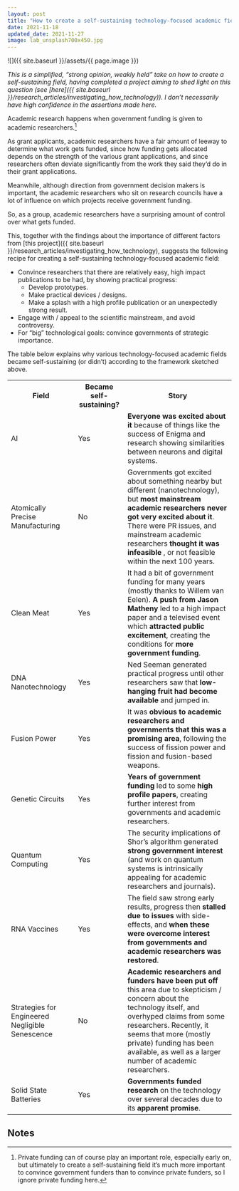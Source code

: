 ```yaml
---
layout: post
title: "How to create a self-sustaining technology-focused academic field: wild speculation"
date: 2021-11-18
updated_date: 2021-11-27
image: lab_unsplash700x450.jpg
---
```


![]({{ site.baseurl }}/assets/{{ page.image }})

_This is a simplified, “strong opinion, weakly held” take on how to create a self-sustaining field, having completed a project aiming to shed light on this question (see [here]({{ site.baseurl }}/research_articles/investigating_how_technology)). I don’t necessarily have high confidence in the assertions made here._

Academic research happens when government funding is given to academic researchers.[^1]

As grant applicants, academic researchers have a fair amount of leeway to determine what work gets funded, since how funding gets allocated depends on the strength of the various grant applications, and since researchers often deviate significantly from the work they said they’d do in their grant applications.

Meanwhile, although direction from government decision makers is important, the academic researchers who sit on research councils have a lot of influence on which projects receive government funding. 

So, as a group, academic researchers have a surprising amount of control over what gets funded.

This, together with the findings about the importance of different factors from [this project]({{ site.baseurl }}/research_articles/investigating_how_technology), suggests the following recipe for creating a self-sustaining technology-focused academic field:

* Convince researchers that there are relatively easy, high impact publications to be had, by showing practical progress:
  * Develop prototypes.
  * Make practical devices / designs.
  * Make a splash with a high profile publication or an unexpectedly strong result.
* Engage with / appeal to the scientific mainstream, and avoid controversy.
* For “big” technological goals: convince governments of strategic importance.

The table below explains why various technology-focused academic fields became self-sustaining (or didn’t) according to the framework sketched above.


<table>
  <tr>
   <th>Field
   </th>
   <th>Became self-sustaining?
   </th>
   <th>Story
   </th>
  </tr>
  <tr>
   <td>AI
   </td>
   <td>Yes
   </td>
   <td><strong>Everyone was excited about it</strong> because of things like the success of Enigma and research showing similarities between neurons and digital systems.
   </td>
  </tr>
  <tr>
   <td>Atomically Precise Manufacturing
   </td>
   <td>No
   </td>
   <td>Governments got excited about something nearby but different (nanotechnology), but <strong>most mainstream academic researchers never got very excited about it</strong>. There were PR issues, and mainstream academic researchers <strong>thought it was infeasible </strong>, or not feasible within the next 100 years.
   </td>
  </tr>
  <tr>
   <td>Clean Meat
   </td>
   <td>Yes
   </td>
   <td>It had a bit of government funding for many years (mostly thanks to Willem van Eelen).<strong> A push from Jason Matheny </strong>led to a high impact paper and a televised event which <strong>attracted public excitement</strong>, creating the conditions for <strong>more government funding</strong>.
   </td>
  </tr>
  <tr>
   <td>DNA Nanotechnology
   </td>
   <td>Yes
   </td>
   <td>Ned Seeman generated practical progress until other researchers saw that <strong>low-hanging fruit had become available </strong>and jumped in.
   </td>
  </tr>
  <tr>
   <td>Fusion Power
   </td>
   <td>Yes
   </td>
   <td>It was <strong>obvious to academic researchers and governments that this was a promising area</strong>, following the success of fission power and fission and fusion-based weapons.
   </td>
  </tr>
  <tr>
   <td>Genetic Circuits
   </td>
   <td>Yes
   </td>
   <td><strong>Years of government funding</strong> led to some <strong>high profile papers</strong>, creating further interest from governments and academic researchers.
   </td>
  </tr>
  <tr>
   <td>Quantum Computing
   </td>
   <td>Yes
   </td>
   <td>The security implications of Shor’s algorithm generated <strong>strong government interest</strong> (and work on quantum systems is intrinsically appealing for academic researchers and journals).
   </td>
  </tr>
  <tr>
   <td>RNA Vaccines
   </td>
   <td>Yes
   </td>
   <td>The field saw strong early results, progress then <strong>stalled due to</strong> <strong>issues </strong>with side-effects, and <strong>when these were overcome</strong> <strong>interest from governments and academic researchers was restored</strong>.
   </td>
  </tr>
  <tr>
   <td>Strategies for Engineered Negligible Senescence
   </td>
   <td>No
   </td>
   <td><strong>Academic researchers and funders have been put off</strong> this area due to skepticism / concern about the technology itself, and overhyped claims from some researchers. Recently, it seems that more (mostly private) funding has been available, as well as a larger number of academic researchers.
   </td>
  </tr>
  <tr>
   <td>Solid State Batteries
   </td>
   <td>Yes
   </td>
   <td><strong>Governments funded research</strong> on the technology over several decades due to its <strong>apparent promise</strong>.
   </td>
  </tr>
</table>



<!-- Footnotes themselves at the bottom. -->
## Notes

[^1]:
     Private funding can of course play an important role, especially early on, but ultimately to create a self-sustaining field it’s much more important to convince government funders than to convince private funders, so I ignore private funding here.
